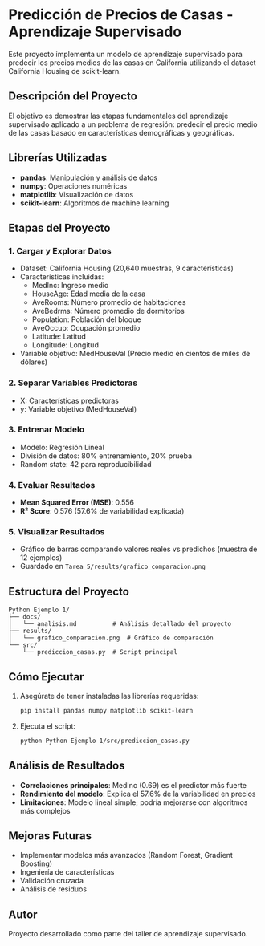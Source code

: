 # Predicción de Precios de Casas - Aprendizaje Supervisado

Este proyecto implementa un modelo de aprendizaje supervisado para predecir los precios medios de las casas en California utilizando el dataset California Housing de scikit-learn.

## Descripción del Proyecto

El objetivo es demostrar las etapas fundamentales del aprendizaje supervisado aplicado a un problema de regresión: predecir el precio medio de las casas basado en características demográficas y geográficas.

## Librerías Utilizadas

- **pandas**: Manipulación y análisis de datos
- **numpy**: Operaciones numéricas
- **matplotlib**: Visualización de datos
- **scikit-learn**: Algoritmos de machine learning

## Etapas del Proyecto

### 1. Cargar y Explorar Datos
- Dataset: California Housing (20,640 muestras, 9 características)
- Características incluidas:
  - MedInc: Ingreso medio
  - HouseAge: Edad media de la casa
  - AveRooms: Número promedio de habitaciones
  - AveBedrms: Número promedio de dormitorios
  - Population: Población del bloque
  - AveOccup: Ocupación promedio
  - Latitude: Latitud
  - Longitude: Longitud
- Variable objetivo: MedHouseVal (Precio medio en cientos de miles de dólares)

### 2. Separar Variables Predictoras
- X: Características predictoras
- y: Variable objetivo (MedHouseVal)

### 3. Entrenar Modelo
- Modelo: Regresión Lineal
- División de datos: 80% entrenamiento, 20% prueba
- Random state: 42 para reproducibilidad

### 4. Evaluar Resultados
- **Mean Squared Error (MSE)**: 0.556
- **R² Score**: 0.576 (57.6% de variabilidad explicada)

### 5. Visualizar Resultados
- Gráfico de barras comparando valores reales vs predichos (muestra de 12 ejemplos)
- Guardado en `Tarea_5/results/grafico_comparacion.png`

## Estructura del Proyecto

```
Python Ejemplo 1/
├── docs/
│   └── analisis.md          # Análisis detallado del proyecto
├── results/
│   └── grafico_comparacion.png  # Gráfico de comparación
└── src/
    └── prediccion_casas.py  # Script principal
```

## Cómo Ejecutar

1. Asegúrate de tener instaladas las librerías requeridas:
   ```bash
   pip install pandas numpy matplotlib scikit-learn
   ```

2. Ejecuta el script:
   ```bash
   python Python Ejemplo 1/src/prediccion_casas.py
   ```

## Análisis de Resultados

- **Correlaciones principales**: MedInc (0.69) es el predictor más fuerte
- **Rendimiento del modelo**: Explica el 57.6% de la variabilidad en precios
- **Limitaciones**: Modelo lineal simple; podría mejorarse con algoritmos más complejos

## Mejoras Futuras

- Implementar modelos más avanzados (Random Forest, Gradient Boosting)
- Ingeniería de características
- Validación cruzada
- Análisis de residuos

## Autor

Proyecto desarrollado como parte del taller de aprendizaje supervisado.
